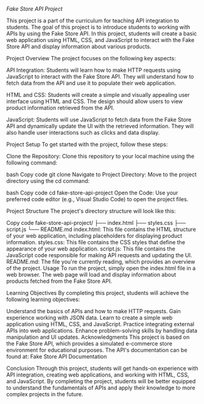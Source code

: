 *Fake Store API Project*

This project is a part of the curriculum for teaching API integration to students. The goal of this project is to introduce students to working with APIs by using the Fake Store API. In this project, students will create a basic web application using HTML, CSS, and JavaScript to interact with the Fake Store API and display information about various products.

Project Overview
The project focuses on the following key aspects:

API Integration: Students will learn how to make HTTP requests using JavaScript to interact with the Fake Store API. They will understand how to fetch data from the API and use it to populate their web application.

HTML and CSS: Students will create a simple and visually appealing user interface using HTML and CSS. The design should allow users to view product information retrieved from the API.

JavaScript: Students will use JavaScript to fetch data from the Fake Store API and dynamically update the UI with the retrieved information. They will also handle user interactions such as clicks and data display.

Project Setup
To get started with the project, follow these steps:

Clone the Repository: Clone this repository to your local machine using the following command:

bash
Copy code
git clone <repository-url>
Navigate to Project Directory: Move to the project directory using the cd command:

bash
Copy code
cd fake-store-api-project
Open the Code: Use your preferred code editor (e.g., Visual Studio Code) to open the project files.

Project Structure
The project's directory structure will look like this:

Copy code
fake-store-api-project/
├── index.html
├── styles.css
├── script.js
└── README.md
index.html: This file contains the HTML structure of your web application, including placeholders for displaying product information.
styles.css: This file contains the CSS styles that define the appearance of your web application.
script.js: This file contains the JavaScript code responsible for making API requests and updating the UI.
README.md: The file you're currently reading, which provides an overview of the project.
Usage
To run the project, simply open the index.html file in a web browser. The web page will load and display information about products fetched from the Fake Store API.

Learning Objectives
By completing this project, students will achieve the following learning objectives:

Understand the basics of APIs and how to make HTTP requests.
Gain experience working with JSON data.
Learn to create a simple web application using HTML, CSS, and JavaScript.
Practice integrating external APIs into web applications.
Enhance problem-solving skills by handling data manipulation and UI updates.
Acknowledgments
This project is based on the Fake Store API, which provides a simulated e-commerce store environment for educational purposes. The API's documentation can be found at: Fake Store API Documentation

Conclusion
Through this project, students will get hands-on experience with API integration, creating web applications, and working with HTML, CSS, and JavaScript. By completing the project, students will be better equipped to understand the fundamentals of APIs and apply their knowledge to more complex projects in the future.
